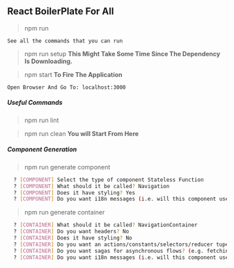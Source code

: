 ## React BoilerPlate For All

> npm run

``See all the commands that you can run``

> npm run setup **This Might Take Some Time Since The Dependency Is Downloading.**

> npm start **To Fire The Application**

``Open Browser And Go To: localhost:3000``

##### Useful Commands

> npm run lint

> npm run clean **You will Start From Here**

##### Component Generation

> npm run generate component

```sh
  ? [COMPONENT] Select the type of component Stateless Function
  ? [COMPONENT] What should it be called? Navigation
  ? [COMPONENT] Does it have styling? Yes
  ? [COMPONENT] Do you want i18n messages (i.e. will this component use text)? No
```

> npm run generate container

```sh
  ? [CONTAINER] What should it be called? NavigationContainer
  ? [CONTAINER] Do you want headers? No
  ? [CONTAINER] Does it have styling? No
  ? [CONTAINER] Do you want an actions/constants/selectors/reducer tupel for this container? Yes
  ? [CONTAINER] Do you want sagas for asynchronous flows? (e.g. fetching data) Yes
  ? [CONTAINER] Do you want i18n messages (i.e. will this component use text)? No
```
